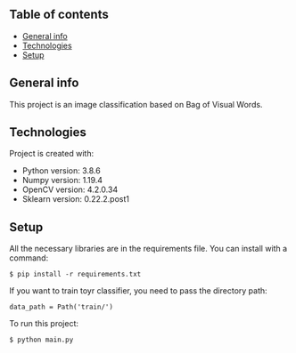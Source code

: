 ## Table of contents
* [General info](#general-info)
* [Technologies](#technologies)
* [Setup](#setup)

## General info
This project is an image classification based on Bag of Visual Words.
	
## Technologies
Project is created with:
* Python version: 3.8.6
* Numpy version: 1.19.4
* OpenCV version: 4.2.0.34
* Sklearn version: 0.22.2.post1
	
## Setup
All the necessary libraries are in the requirements file. You can install with a command:
```
$ pip install -r requirements.txt
```

If you want to train toyr classifier, you need to pass the directory path:
```
data_path = Path('train/') 
```
To run this project:

```
$ python main.py
```
